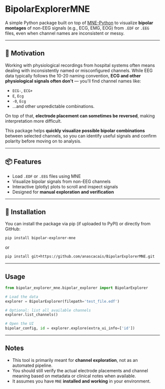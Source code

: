 # BipolarExplorerMNE

A simple Python package built on top of [MNE-Python](https://mne.tools) to visualize **bipolar montages** of non-EEG signals (e.g., ECG, EMG, EOG) from `.EDF` or `.EEG` files, even when channel names are inconsistent or messy.

---

## 🚀 Motivation

Working with physiological recordings from hospital systems often means dealing with inconsistently named or misconfigured channels. While EEG data typically follows the 10-20 naming convention, **ECG and other physiological signals often don't** — you'll find channel names like:

- `ECG-`, `ECG+`
- `E`, `Ecg`
- `-0`, `Ecg`
- ...and other unpredictable combinations.

On top of that, **electrode placement can sometimes be reversed**, making interpretation more difficult.

This package helps **quickly visualize possible bipolar combinations** between selected channels, so you can identify useful signals and confirm polarity before moving on to analysis.

---

## 📦 Features

- Load `.EDF` or `.EEG` files using MNE
- Visualize bipolar signals from non-EEG channels
- Interactive (plotly) plots to scroll and inspect signals
- Designed for **manual exploration and verification**

---

## 🔧 Installation

You can install the package via pip (if uploaded to PyPI) or directly from GitHub:

```bash
pip install bipolar-explorer-mne
```

or

```bash
pip install git+https://github.com/anascacais/BipolarExplorerMNE.git
```

---

## Usage

```python
from bipolar_explorer_mne.bipolar_explorer import BipolarExplorer

# Load the data
explorer = BipolarExplorer(filepath='test_file.edf')

# Optional: list all available channels
explorer.list_channels()

# Open the UI
bipolar_config, id = explorer.explore(extra_ui_info=['id'])
```

---

## Notes

- This tool is primarily meant for **channel exploration**, not as an automated pipeline.
- You should still verify the actual electrode placements and channel meaning based on metadata or clinical notes when available.
- It assumes you have `MNE` **installed and working** in your environment.
